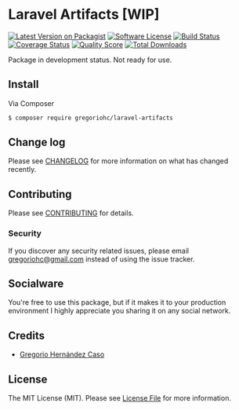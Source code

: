 # Laravel Artifacts [WIP]

[![Latest Version on Packagist][ico-version]][link-packagist]
[![Software License][ico-license]](LICENSE.md)
[![Build Status][ico-travis]][link-travis]
[![Coverage Status][ico-scrutinizer]][link-scrutinizer]
[![Quality Score][ico-code-quality]][link-code-quality]
[![Total Downloads][ico-downloads]][link-downloads]

Package in development status. Not ready for use.

## Install

Via Composer

``` bash
$ composer require gregoriohc/laravel-artifacts
```

## Change log

Please see [CHANGELOG](CHANGELOG.md) for more information on what has changed recently.

## Contributing

Please see [CONTRIBUTING](CONTRIBUTING.md) for details.

### Security

If you discover any security related issues, please email gregoriohc@gmail.com instead of using the issue tracker.

## Socialware

You're free to use this package, but if it makes it to your production environment I highly appreciate you sharing it on any social network.

## Credits

- [Gregorio Hernández Caso][link-author]

## License

The MIT License (MIT). Please see [License File](LICENSE.md) for more information.

[ico-version]: https://img.shields.io/packagist/v/gregoriohc/laravel-artifacts.svg?style=flat-square
[ico-license]: https://img.shields.io/badge/license-MIT-brightgreen.svg?style=flat-square
[ico-travis]: https://img.shields.io/travis/gregoriohc/laravel-artifacts/master.svg?style=flat-square
[ico-scrutinizer]: https://img.shields.io/scrutinizer/coverage/g/gregoriohc/laravel-artifacts.svg?style=flat-square
[ico-code-quality]: https://img.shields.io/scrutinizer/g/gregoriohc/laravel-artifacts.svg?style=flat-square
[ico-downloads]: https://img.shields.io/packagist/dt/gregoriohc/laravel-artifacts.svg?style=flat-square

[link-packagist]: https://packagist.org/packages/gregoriohc/laravel-artifacts
[link-travis]: https://travis-ci.org/gregoriohc/laravel-artifacts
[link-scrutinizer]: https://scrutinizer-ci.com/g/gregoriohc/laravel-artifacts/code-structure
[link-code-quality]: https://scrutinizer-ci.com/g/gregoriohc/laravel-artifacts
[link-downloads]: https://packagist.org/packages/gregoriohc/laravel-artifacts
[link-author]: https://github.com/gregoriohc
